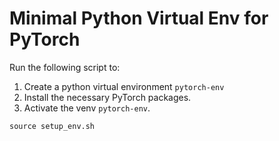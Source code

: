 # Minimal Python Virtual Env for PyTorch

Run the following script to:
1. Create a python virtual environment `pytorch-env`
2. Install the necessary PyTorch packages.
3. Activate the venv  `pytorch-env`.

```
source setup_env.sh
```
